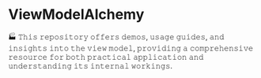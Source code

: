 # ViewModelAlchemy
🏭 𝚃𝚑𝚒𝚜 𝚛𝚎𝚙𝚘𝚜𝚒𝚝𝚘𝚛𝚢 𝚘𝚏𝚏𝚎𝚛𝚜 𝚍𝚎𝚖𝚘𝚜, 𝚞𝚜𝚊𝚐𝚎 𝚐𝚞𝚒𝚍𝚎𝚜, 𝚊𝚗𝚍 𝚒𝚗𝚜𝚒𝚐𝚑𝚝𝚜 𝚒𝚗𝚝𝚘 𝚝𝚑𝚎 𝚟𝚒𝚎𝚠 𝚖𝚘𝚍𝚎𝚕, 𝚙𝚛𝚘𝚟𝚒𝚍𝚒𝚗𝚐 𝚊 𝚌𝚘𝚖𝚙𝚛𝚎𝚑𝚎𝚗𝚜𝚒𝚟𝚎 𝚛𝚎𝚜𝚘𝚞𝚛𝚌𝚎 𝚏𝚘𝚛 𝚋𝚘𝚝𝚑 𝚙𝚛𝚊𝚌𝚝𝚒𝚌𝚊𝚕 𝚊𝚙𝚙𝚕𝚒𝚌𝚊𝚝𝚒𝚘𝚗 𝚊𝚗𝚍 𝚞𝚗𝚍𝚎𝚛𝚜𝚝𝚊𝚗𝚍𝚒𝚗𝚐 𝚒𝚝𝚜 𝚒𝚗𝚝𝚎𝚛𝚗𝚊𝚕 𝚠𝚘𝚛𝚔𝚒𝚗𝚐𝚜.
